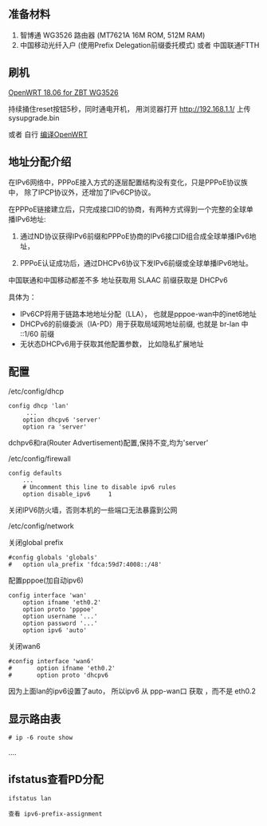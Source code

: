 <!--
author: lizhiwei
head: 
date: 2019-05-03
title: OpenWRT中配置IPV6
tags: IPv6
images: 
category: network
status: publish
summary: 在OpenWRT中配置如何从中国移动光纤宽带中获取IPv6地址
-->


## 准备材料
  1. 智博通 WG3526 路由器 (MT7621A 16M ROM,  512M RAM)
  2. 中国移动光纤入户 (使用Prefix Delegation前缀委托模式)
    或者 中国联通FTTH
  
## 刷机
  [OpenWRT 18.06 for ZBT WG3526](http://downloads.openwrt.org/releases/18.06.2/targets/ramips/mt7621/openwrt-18.06.2-ramips-mt7621-zbt-wg3526-16M-squashfs-sysupgrade.bin)

持续捅住reset按钮5秒，同时通电开机， 用浏览器打开 http://192.168.1.1/  上传sysupgrade.bin

或者 自行  [编译OpenWRT](build_openwrt.html)



## 地址分配介绍

在IPv6网络中，PPPoE接入方式的逐层配置结构没有变化，只是PPPoE协议族中， 除了IPCP协议外，还增加了IPv6CP协议。

在PPPoE链接建立后，只完成接口ID的协商，有两种方式得到一个完整的全球单播IPv6地址:

1. 通过ND协议获得IPv6前缀和PPPoE协商的IPv6接口ID组合成全球单播IPv6地址，

2. PPPoE认证成功后，通过DHCPv6协议下发IPv6前缀或全球单播IPv6地址。

中国联通和中国移动都差不多
地址获取用 SLAAC
前缀获取是 DHCPv6


具体为：
- IPv6CP将用于链路本地地址分配（LLA）， 也就是pppoe-wan中的inet6地址
- DHCPv6的前缀委派（IA-PD）用于获取局域网地址前缀,  也就是 br-lan 中  ::1/60 前缀
- 无状态DHCPv6用于获取其他配置参数， 比如隐私扩展地址



## 配置

/etc/config/dhcp

    config dhcp 'lan'
         ...
        option dhcpv6 'server'
        option ra 'server'

dchpv6和ra(Router Advertisement)配置,保持不变,均为'server'

/etc/config/firewall

    config defaults
        ...
        # Uncomment this line to disable ipv6 rules
        option disable_ipv6     1
        
        
        
关闭IPV6防火墙，否则本机的一些端口无法暴露到公网

/etc/config/network

关闭global prefix

    #config globals 'globals'
    #   option ula_prefix 'fdca:59d7:4008::/48'


配置pppoe(加自动ipv6)

    config interface 'wan'
        option ifname 'eth0.2'
        option proto 'pppoe'
        option username '...'
        option password '...'
        option ipv6 'auto'

关闭wan6

    #config interface 'wan6'
    #       option ifname 'eth0.2'
    #       option proto 'dhcpv6
    
因为上面lan的ipv6设置了auto， 所以ipv6 从 ppp-wan口 获取 ，而不是 eth0.2

## 显示路由表


    # ip -6 route show
   

....




## ifstatus查看PD分配

    ifstatus lan
    
    查看 ipv6-prefix-assignment
    
    

